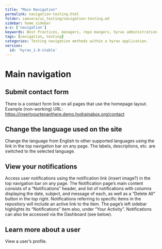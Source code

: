 ```yaml
---
title: "Main Navigation"
permalink: navigation-testing.html
folder: samvera/ui_testing/navigation-testing.md
sidebar: home_sidebar
a-z: ['navigation']
keywords: Best Practices, managers, repo mangers, hyrax administration
tags: [navigation, testing]
categories: Testing navigation methods within a hyrax application.
version:
  id: 'hyrax_1.0-stable'
---
```


# Main navigation

## Submit contact form
There is a contact  form link on all pages that use the homepage layout. Example (non-working) URL: https://insertyourtenanthere.demo.hydrainabox.org/contact

## Change the language used on the site
Change the language from English to other supported languages using the link in the top navigation bar on any page. The labels, descriptions, etc. are switched to the selected language.

## View your notifications
Access user notifications using the notification link (insert image?) in the top navigation bar on any page. The Notification page’s main content consists of a “Notifications” header, and list of notifications with columns displaying the date, subject, and message of each, as well as a “Delete All” button in the top right. Notifications referring to specific items in the repository will include an active link to the item. The page’s left sidebar highlights its “Notifications” item also, under “Your Activity”.
Notifications can also be accessed via the Dashboard (see below).

## Learn more about a user
View a user’s profile.
